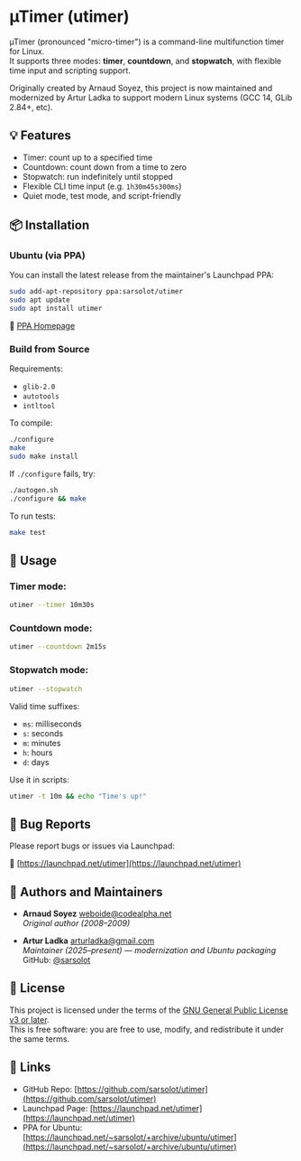 # µTimer (utimer)

µTimer (pronounced "micro-timer") is a command-line multifunction timer for Linux.  
It supports three modes: **timer**, **countdown**, and **stopwatch**, with flexible time input and scripting support.

Originally created by Arnaud Soyez, this project is now maintained and modernized by Artur Ladka to support modern Linux systems (GCC 14, GLib 2.84+, etc).

## 💡 Features

- Timer: count up to a specified time
- Countdown: count down from a time to zero
- Stopwatch: run indefinitely until stopped
- Flexible CLI time input (e.g. `1h30m45s300ms`)
- Quiet mode, test mode, and script-friendly

## 📦 Installation

### Ubuntu (via PPA)

You can install the latest release from the maintainer's Launchpad PPA:

```bash
sudo add-apt-repository ppa:sarsolot/utimer
sudo apt update
sudo apt install utimer
```

🔗 [PPA Homepage](https://launchpad.net/~sarsolot/+archive/ubuntu/utimer)

### Build from Source

Requirements:
- `glib-2.0`
- `autotools`
- `intltool`

To compile:

```bash
./configure
make
sudo make install
```

If `./configure` fails, try:

```bash
./autogen.sh
./configure && make
```

To run tests:

```bash
make test
```

## 🚀 Usage

### Timer mode:

```bash
utimer --timer 10m30s
```

### Countdown mode:

```bash
utimer --countdown 2m15s
```

### Stopwatch mode:

```bash
utimer --stopwatch
```

Valid time suffixes:
- `ms`: milliseconds
- `s`: seconds
- `m`: minutes
- `h`: hours
- `d`: days

Use it in scripts:

```bash
utimer -t 10m && echo "Time's up!"
```

## 🐞 Bug Reports

Please report bugs or issues via Launchpad:

🔗 [https://launchpad.net/utimer](https://launchpad.net/utimer)

## 👥 Authors and Maintainers

- **Arnaud Soyez** <weboide@codealpha.net>  
  *Original author (2008–2009)*

- **Artur Ladka** <arturladka@gmail.com>  
  *Maintainer (2025–present) — modernization and Ubuntu packaging*  
  GitHub: [@sarsolot](https://github.com/sarsolot)

## 🪪 License

This project is licensed under the terms of the [GNU General Public License v3 or later](LICENSE).  
This is free software: you are free to use, modify, and redistribute it under the same terms.

## 🔗 Links

- GitHub Repo: [https://github.com/sarsolot/utimer](https://github.com/sarsolot/utimer)
- Launchpad Page: [https://launchpad.net/utimer](https://launchpad.net/utimer)
- PPA for Ubuntu: [https://launchpad.net/~sarsolot/+archive/ubuntu/utimer](https://launchpad.net/~sarsolot/+archive/ubuntu/utimer)
